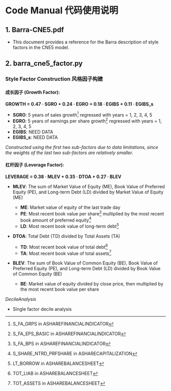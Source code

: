 # Code Manual 代码使用说明

## 1. Barra-CNE5.pdf
- This document provides a reference for the Barra description of style factors in the CNE5 model.

## 2. barra_cne5_factor.py
### Style Factor Construction 风格因子构建

#### 成长因子 (Growth Factor): 
**GROWTH = 0.47 · SGRO + 0.24 · EGRO + 0.18 · EGIBS + 0.11 · EGIBS_s**

- **SGRO**: 5 years of sales growth[^1] regressed with years = 1, 2, 3, 4, 5
- **EGRO**: 5 years of earnings per share growth[^2] regressed with years = 1, 2, 3, 4, 5
- **EGIBS**: NEED DATA
- **EGIBS_s**: NEED DATA

*Constructed using the first two sub-factors due to data limitations, since the weights of the last two sub-factors are relatively smaller.*

[^1]: S_FA_GRPS in ASHAREFINANCIALINDICATOR  
[^2]: S_FA_EPS_BASIC in ASHAREFINANCIALINDICATOR

#### 杠杆因子 (Leverage Factor): 
**LEVERAGE = 0.38 · MLEV + 0.35 · DTOA + 0.27 · BLEV**

- **MLEV**: The sum of Market Value of Equity (ME), Book Value of Preferred Equity (PE), and Long-term Debt (LD) divided by Market Value of Equity (ME)
  - **ME**: Market value of equity of the last trade day
  - **PE**: Most recent book value per share[^3] multiplied by the most recent book amount of preferred equity[^4]
  - **LD**: Most recent book value of long-term debt[^5]

- **DTOA**: Total Debt (TD) divided by Total Assets (TA)
  - **TD**: Most recent book value of total debt[^6]
  - **TA**: Most recent book value of total assets[^7]

- **BLEV**: The sum of Book Value of Common Equity (BE), Book Value of Preferred Equity (PE), and Long-term Debt (LD) divided by Book Value of Common Equity (BE)
  - **BE**: Market value of equity divided by close price, then multiplied by the most recent book value per share

[^3]: S_FA_BPS in ASHAREFINANCIALINDICATOR  
[^4]: S_SHARE_NTRD_PRFSHARE in ASHARECAPITALIZATION  
[^5]: LT_BORROW in ASHAREBALANCESHEET  
[^6]: TOT_LIAB in ASHAREBALANCESHEET  
[^7]: TOT_ASSETS in ASHAREBALANCESHEET


*DecileAnalysis*

- Single factor decile analysis

